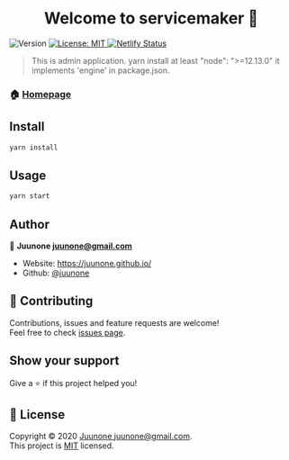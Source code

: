 <h1 align="center">Welcome to servicemaker 👋</h1>
<p>
  <img alt="Version" src="https://img.shields.io/badge/version-0.1.0-blue.svg?cacheSeconds=2592000" />
  <a href="https://github.com/play9round/servicemaker/blob/master/LICENSE" target="_blank">
    <img alt="License: MIT" src="https://img.shields.io/badge/License-MIT-yellow.svg" />
  </a>
  <a href="https://app.netlify.com/sites/servicemaker/deploys" target="_blank">
    <img alt="Netlify Status" src="https://api.netlify.com/api/v1/badges/a020b9b1-710b-417b-a438-7a6e1ba82c58/deploy-status"/>
  </a>
</p>

> This is admin application.
> yarn install at least "node": ">=12.13.0" it implements 'engine' in package.json.

### 🏠 [Homepage](https://servicemaker.netlify.app)

## Install

```sh
yarn install
```

## Usage

```sh
yarn start
```

## Author

👤 **Juunone <juunone@gmail.com>**

* Website: https://juunone.github.io/
* Github: [@juunone](https://github.com/juunone)

## 🤝 Contributing

Contributions, issues and feature requests are welcome!<br />Feel free to check [issues page](aa). 

## Show your support

Give a ⭐️ if this project helped you!

## 📝 License

Copyright © 2020 [Juunone <juunone@gmail.com>](https://github.com/juunone).<br />
This project is [MIT](https://github.com/play9round/servicemaker/blob/master/LICENSE) licensed.
